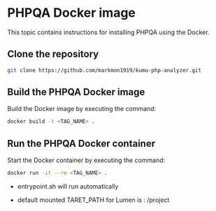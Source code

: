 # PHPQA Docker image

This topic contains instructions for installing PHPQA using the Docker.

## Clone the repository

```bash
git clone https://github.com/markmon1919/kumu-php-analyzer.git
```

## Build the PHPQA Docker image

Build the Docker image by executing the command:

```bash
docker build -t <TAG_NAME> .
```

## Run the PHPQA Docker container

Start the Docker container by executing the command:

```bash
docker run -it --rm <TAG_NAME> .
```

- entrypoint.sh will run automatically

- default mounted TARET_PATH for Lumen is : /project